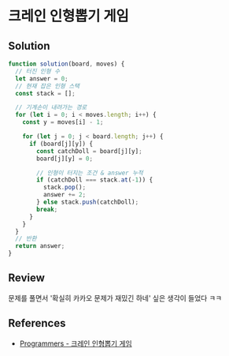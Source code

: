 # 크레인 인형뽑기 게임

## Solution

```js
function solution(board, moves) {
  // 터진 인형 수
  let answer = 0;
  // 현재 잡은 인형 스택
  const stack = [];

  // 기계손이 내려가는 경로
  for (let i = 0; i < moves.length; i++) {
    const y = moves[i] - 1;

    for (let j = 0; j < board.length; j++) {
      if (board[j][y]) {
        const catchDoll = board[j][y];
        board[j][y] = 0;

        // 인형이 터지는 조건 & answer 누적
        if (catchDoll === stack.at(-1)) {
          stack.pop();
          answer += 2;
        } else stack.push(catchDoll);
        break;
      }
    }
  }
  // 반환
  return answer;
}
```

## Review

문제를 풀면서 '확실히 카카오 문제가 재밌긴 하네' 싶은 생각이 들었다 ㅋㅋ

## References

- [Programmers - 크레인 인형뽑기 게임](https://school.programmers.co.kr/learn/courses/30/lessons/64061)
